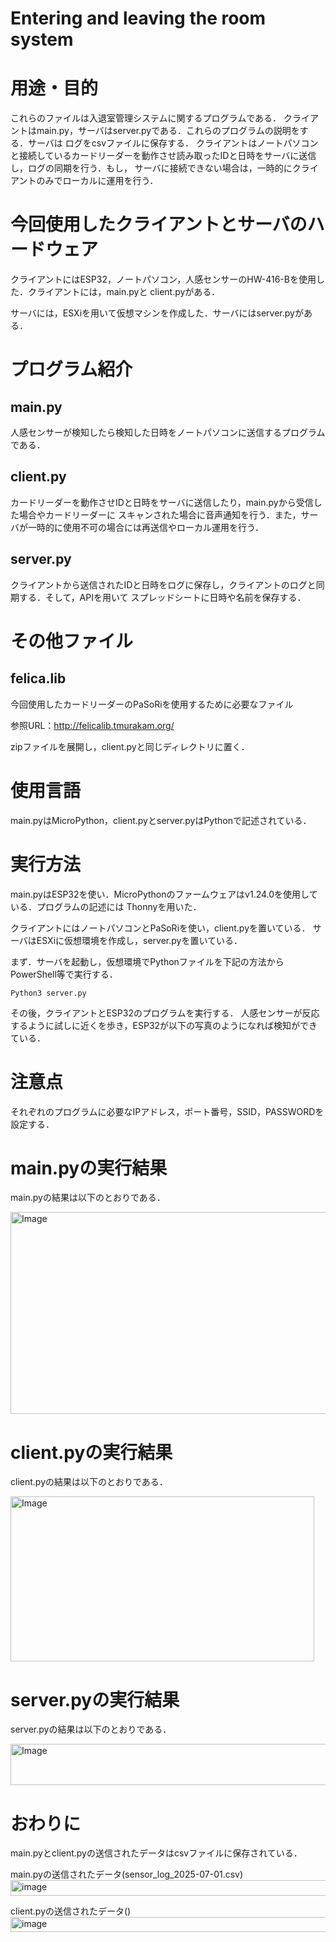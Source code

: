 # Entering and leaving the room system

# 用途・目的
これらのファイルは入退室管理システムに関するプログラムである．
クライアントはmain.py，サーバはserver.pyである．これらのプログラムの説明をする．サーバは
ログをcsvファイルに保存する．
クライアントはノートパソコンと接続しているカードリーダーを動作させ読み取ったIDと日時をサーバに送信し，ログの同期を行う．もし，
サーバに接続できない場合は，一時的にクライアントのみでローカルに運用を行う．

# 今回使用したクライアントとサーバのハードウェア
クライアントにはESP32，ノートパソコン，人感センサーのHW-416-Bを使用した．クライアントには，main.pyと
client.pyがある．

サーバには，ESXiを用いて仮想マシンを作成した．サーバにはserver.pyがある．

# プログラム紹介
## main.py
人感センサーが検知したら検知した日時をノートパソコンに送信するプログラムである．

## client.py
カードリーダーを動作させIDと日時をサーバに送信したり，main.pyから受信した場合やカードリーダーに
スキャンされた場合に音声通知を行う．また，サーバが一時的に使用不可の場合には再送信やローカル運用を行う．

## server.py
クライアントから送信されたIDと日時をログに保存し，クライアントのログと同期する．そして，APIを用いて
スプレッドシートに日時や名前を保存する．

# その他ファイル
## felica.lib
今回使用したカードリーダーのPaSoRiを使用するために必要なファイル

参照URL：http://felicalib.tmurakam.org/

zipファイルを展開し，client.pyと同じディレクトリに置く．

# 使用言語
main.pyはMicroPython，client.pyとserver.pyはPythonで記述されている．

# 実行方法
main.pyはESP32を使い．MicroPythonのファームウェアはv1.24.0を使用している．プログラムの記述には
Thonnyを用いた．

クライアントにはノートパソコンとPaSoRiを使い，client.pyを置いている．
サーバはESXiに仮想環境を作成し，server.pyを置いている．

まず．サーバを起動し，仮想環境でPythonファイルを下記の方法からPowerShell等で実行する．
~~~
Python3 server.py
~~~

その後，クライアントとESP32のプログラムを実行する．
人感センサーが反応するように試しに近くを歩き，ESP32が以下の写真のようになれば検知ができている．

# 注意点
それぞれのプログラムに必要なIPアドレス，ポート番号，SSID，PASSWORDを設定する．

# main.pyの実行結果
main.pyの結果は以下のとおりである．

<img width="892" height="323" alt="Image" src="https://github.com/user-attachments/assets/a949118c-418d-41b3-b6f6-fb564de26f8b" />

# client.pyの実行結果
client.pyの結果は以下のとおりである．

<img width="486" height="264" alt="Image" src="https://github.com/user-attachments/assets/dfb9a02e-4ac6-4578-8e4e-034a39281c1f" />

# server.pyの実行結果
server.pyの結果は以下のとおりである．

<img width="703" height="66" alt="Image" src="https://github.com/user-attachments/assets/87a82a9f-5f59-4277-843d-d5f9007681ae" />

# おわりに
main.pyとclient.pyの送信されたデータはcsvファイルに保存されている．

main.pyの送信されたデータ(sensor_log_2025-07-01.csv)
<img width="584" height="25" alt="image" src="https://github.com/user-attachments/assets/12024421-9522-41e9-bc8c-ee890d42a304" />

client.pyの送信されたデータ()
<img width="616" height="24" alt="image" src="https://github.com/user-attachments/assets/77813b8e-8e6c-4326-a085-4c28d4cb35b8" />


